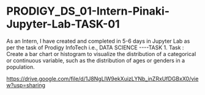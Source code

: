 # PRODIGY_DS_01-Intern-Pinaki-Jupyter-Lab-TASK-01
As an Intern, I have created and completed in 5-6 days in Jupyter Lab as per the task of Prodigy InfoTech i.e., DATA SCIENCE ----TASK 1. 
Task : Create a bar chart or histogram to visualize the distribution of a categorical or continuous variable, such as the distribution of ages or genders in a population.


 https://drive.google.com/file/d/1J8NgLlW9ekXuizLYNb_inZRxUfDGBxX0/view?usp=sharing
